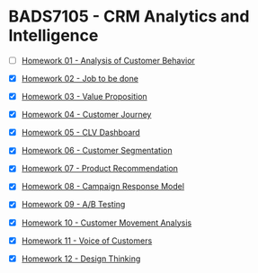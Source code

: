 # BADS7105 - CRM Analytics and Intelligence

- [ ] [Homework 01 - Analysis of Customer Behavior](https://github.com/ntc-namwong/BADS7105/tree/main/Homework%2001)

- [x] [Homework 02 - Job to be done](https://github.com/ntc-namwong/BADS7105/tree/main/Homework%2002)

- [x] [Homework 03 - Value Proposition](https://github.com/ntc-namwong/BADS7105/tree/main/Homework%2003)

- [x] [Homework 04 - Customer Journey](https://github.com/ntc-namwong/BADS7105/tree/main/Homework%2004)

- [x] [Homework 05 - CLV Dashboard](https://github.com/ntc-namwong/BADS7105/tree/main/Homework%2005)

- [x] [Homework 06 - Customer Segmentation](https://github.com/ntc-namwong/BADS7105/tree/main/Homework%2006)

- [x] [Homework 07 - Product Recommendation](https://github.com/ntc-namwong/BADS7105/tree/main/Homework%2007)

- [x] [Homework 08 - Campaign Response Model](https://github.com/ntc-namwong/BADS7105/tree/main/Homework%2008)

- [x] [Homework 09 - A/B Testing](https://github.com/ntc-namwong/BADS7105/tree/main/Homework%2009)

- [x] [Homework 10 - Customer Movement Analysis](https://github.com/ntc-namwong/BADS7105/tree/main/Homework%2010)

- [x] [Homework 11 - Voice of Customers](https://github.com/ntc-namwong/BADS7105/tree/main/Homework%2011)

- [x] [Homework 12 - Design Thinking](https://github.com/ntc-namwong/BADS7105/tree/main/Homework%2012)
